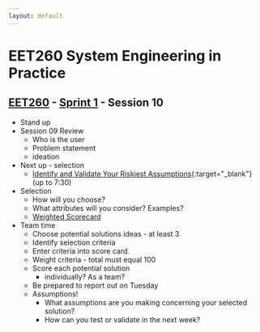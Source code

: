 ```yaml
---
layout: default
---
```


# EET260 System Engineering in Practice

## [EET260](../../) - [Sprint 1](../) - Session 10

- Stand up
- Session 09 Review
    - Who is the user
    - Problem statement
    - ideation
- Next up - selection
    - [Identify and Validate Your Riskiest Assumptions](https://www.youtube.com/watch?v=gbArObiU1Y0){:target="_blank"} (up to 7:30)
- Selection
    - How will you choose?
    - What attributes will you consider? Examples? 
    - [Weighted Scorecard](resources/WeightedScoreCard.xlsx)
- Team time
    - Choose potential solutions ideas - at least 3
    - Identify selection criteria
    - Enter criteria into score card.
    - Weight criteria - total must equal 100
    - Score each potential solution
        - individually? As a team?
    - Be prepared to report out on Tuesday
    - Assumptions!
        - What assumptions are you making concerning your selected solution?
        - How can you test or validate in the next week?
     
